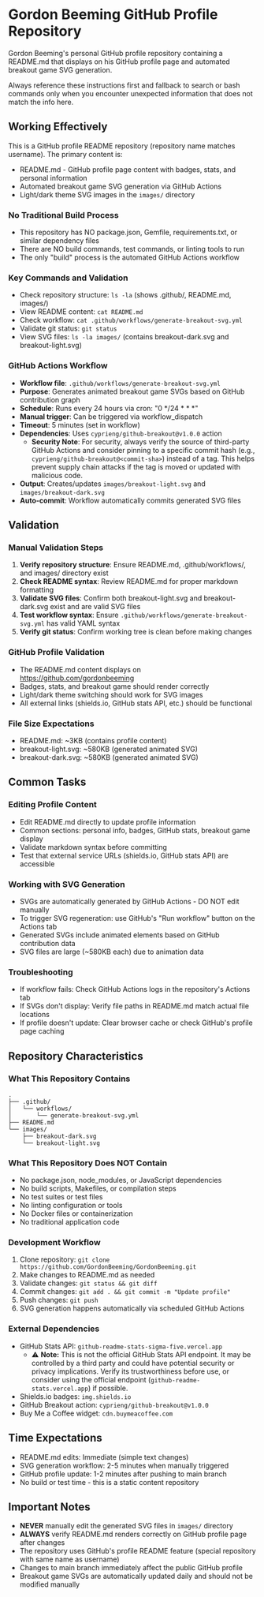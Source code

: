 # Gordon Beeming GitHub Profile Repository

Gordon Beeming's personal GitHub profile repository containing a README.md that displays on his GitHub profile page and automated breakout game SVG generation.

Always reference these instructions first and fallback to search or bash commands only when you encounter unexpected information that does not match the info here.

## Working Effectively

This is a GitHub profile README repository (repository name matches username). The primary content is:
- README.md - GitHub profile page content with badges, stats, and personal information
- Automated breakout game SVG generation via GitHub Actions
- Light/dark theme SVG images in the `images/` directory

### No Traditional Build Process
- This repository has NO package.json, Gemfile, requirements.txt, or similar dependency files
- There are NO build commands, test commands, or linting tools to run
- The only "build" process is the automated GitHub Actions workflow

### Key Commands and Validation
- Check repository structure: `ls -la` (shows .github/, README.md, images/)
- View README content: `cat README.md`
- Check workflow: `cat .github/workflows/generate-breakout-svg.yml`
- Validate git status: `git status`
- View SVG files: `ls -la images/` (contains breakout-dark.svg and breakout-light.svg)

### GitHub Actions Workflow
- **Workflow file**: `.github/workflows/generate-breakout-svg.yml`
- **Purpose**: Generates animated breakout game SVGs based on GitHub contribution graph
- **Schedule**: Runs every 24 hours via cron: "0 */24 * * *"
- **Manual trigger**: Can be triggered via workflow_dispatch
- **Timeout**: 5 minutes (set in workflow)
- **Dependencies**: Uses `cyprieng/github-breakout@v1.0.0` action
  - **Security Note**: For security, always verify the source of third-party GitHub Actions and consider pinning to a specific commit hash (e.g., `cyprieng/github-breakout@<commit-sha>`) instead of a tag. This helps prevent supply chain attacks if the tag is moved or updated with malicious code.
- **Output**: Creates/updates `images/breakout-light.svg` and `images/breakout-dark.svg`
- **Auto-commit**: Workflow automatically commits generated SVG files

## Validation

### Manual Validation Steps
1. **Verify repository structure**: Ensure README.md, .github/workflows/, and images/ directory exist
2. **Check README syntax**: Review README.md for proper markdown formatting
3. **Validate SVG files**: Confirm both breakout-light.svg and breakout-dark.svg exist and are valid SVG files
4. **Test workflow syntax**: Ensure `.github/workflows/generate-breakout-svg.yml` has valid YAML syntax
5. **Verify git status**: Confirm working tree is clean before making changes

### GitHub Profile Validation
- The README.md content displays on https://github.com/gordonbeeming
- Badges, stats, and breakout game should render correctly
- Light/dark theme switching should work for SVG images
- All external links (shields.io, GitHub stats API, etc.) should be functional

### File Size Expectations
- README.md: ~3KB (contains profile content)
- breakout-light.svg: ~580KB (generated animated SVG)
- breakout-dark.svg: ~580KB (generated animated SVG)

## Common Tasks

### Editing Profile Content
- Edit README.md directly to update profile information
- Common sections: personal info, badges, GitHub stats, breakout game display
- Validate markdown syntax before committing
- Test that external service URLs (shields.io, GitHub stats API) are accessible

### Working with SVG Generation
- SVGs are automatically generated by GitHub Actions - DO NOT edit manually
- To trigger SVG regeneration: use GitHub's "Run workflow" button on the Actions tab
- Generated SVGs include animated elements based on GitHub contribution data
- SVG files are large (~580KB each) due to animation data

### Troubleshooting
- If workflow fails: Check GitHub Actions logs in the repository's Actions tab
- If SVGs don't display: Verify file paths in README.md match actual file locations
- If profile doesn't update: Clear browser cache or check GitHub's profile page caching

## Repository Characteristics

### What This Repository Contains
```
.
├── .github/
│   └── workflows/
│       └── generate-breakout-svg.yml
├── README.md
└── images/
    ├── breakout-dark.svg
    └── breakout-light.svg
```

### What This Repository Does NOT Contain
- No package.json, node_modules, or JavaScript dependencies
- No build scripts, Makefiles, or compilation steps
- No test suites or test files
- No linting configuration or tools
- No Docker files or containerization
- No traditional application code

### Development Workflow
1. Clone repository: `git clone https://github.com/GordonBeeming/GordonBeeming.git`
2. Make changes to README.md as needed
3. Validate changes: `git status && git diff`
4. Commit changes: `git add . && git commit -m "Update profile"`
5. Push changes: `git push`
6. SVG generation happens automatically via scheduled GitHub Actions

### External Dependencies
- GitHub Stats API: `github-readme-stats-sigma-five.vercel.app`
  - ⚠️ **Note:** This is not the official GitHub Stats API endpoint. It may be controlled by a third party and could have potential security or privacy implications. Verify its trustworthiness before use, or consider using the official endpoint (`github-readme-stats.vercel.app`) if possible.
- Shields.io badges: `img.shields.io`
- GitHub Breakout action: `cyprieng/github-breakout@v1.0.0`
- Buy Me a Coffee widget: `cdn.buymeacoffee.com`

## Time Expectations

- README.md edits: Immediate (simple text changes)
- SVG generation workflow: 2-5 minutes when manually triggered
- GitHub profile update: 1-2 minutes after pushing to main branch
- No build or test time - this is a static content repository

## Important Notes

- **NEVER** manually edit the generated SVG files in `images/` directory
- **ALWAYS** verify README.md renders correctly on GitHub profile page after changes
- The repository uses GitHub's profile README feature (special repository with same name as username)
- Changes to main branch immediately affect the public GitHub profile
- Breakout game SVGs are automatically updated daily and should not be modified manually